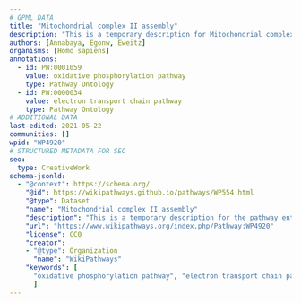 ```yaml
---
# GPML DATA
title: "Mitochondrial complex II assembly"
description: "This is a temporary description for Mitochondrial complex II assembly"
authors: [Annabaya, Egonw, Eweitz]
organisms: [Homo sapiens]
annotations:
  - id: PW:0001059
    value: oxidative phosphorylation pathway
    type: Pathway Ontology
  - id: PW:0000034
    value: electron transport chain pathway
    type: Pathway Ontology
# ADDITIONAL DATA
last-edited: 2021-05-22
communities: []
wpid: "WP4920"
# STRUCTURED METADATA FOR SEO
seo:
  type: CreativeWork
schema-jsonld:
  - "@context": https://schema.org/
    "@id": https://wikipathways.github.io/pathways/WP554.html
    "@type": Dataset
    "name": "Mitochondrial complex II assembly"
    "description": "This is a temporary description for the pathway entitled: Mitochondrial complex II assembly"
    "url": "https://www.wikipathways.org/index.php/Pathway:WP4920"
    "license": CC0
    "creator":
    - "@type": Organization
      "name": "WikiPathways"
    "keywords": [
      "oxidative phosphorylation pathway", "electron transport chain pathway",
      ]
---
```

